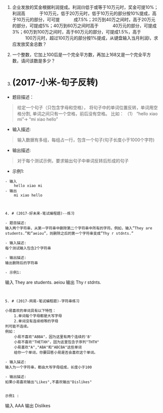 1. 企业发放的奖金根据利润提成。利润(I)低于或等于10万元时，奖金可提10%；利润高 
　　　于10万元，低于20万元时，低于10万元的部分按10%提成，高于10万元的部分，可可提 
　　　成7.5%；20万到40万之间时，高于20万元的部分，可提成5%；40万到60万之间时高于 
　　　40万元的部分，可提成3%；60万到100万之间时，高于60万元的部分，可提成1.5%，高于 
　　　100万元时，超过100万元的部分按1%提成，从键盘输入当月利润I，求应发放奖金总数？

2. 一个整数，它加上100后是一个完全平方数，再加上168又是一个完全平方数，请问该数是多少？

3. # (2017-小米-句子反转)


- 题目描述：
> 给定一个句子（只包含字母和空格）， 将句子中的单词位置反转，单词用空格分割, 单词之间只有一个空格，前后没有空格。 比如： （1） “hello xiao mi”-> “mi xiao hello”

- 输入描述:
> 输入数据有多组，每组占一行，包含一个句子(句子长度小于1000个字符)

- 输出描述:
> 对于每个测试示例，要求输出句子中单词反转后形成的句子


- 示例1:

```
- 输入
    hello xiao mi
- 输出
    mi xiao hello



4. # (2017-好未来-笔试编程题)--练习

- 题目描述:
输入两个字符串，从第一字符串中删除第二个字符串中所有的字符。例如，输入”They are students.”和”aeiou”，则删除之后的第一个字符串变成”Thy r stdnts.”

- 输入描述:
每个测试输入包含2个字符串

- 输出描述:
输出删除后的字符串

- 示例1:

```
输入
    They are students.
    aeiou
输出
    Thy r stdnts.
```


5. # (2017-网易-笔试编程题)-字符串练习

小易喜欢的单词具有以下特性：
    1.单词每个字母都是大写字母
    2.单词没有连续相等的字母
列可能不连续。
例如：
    小易不喜欢"ABBA"，因为这里有两个连续的'B'
    小易不喜欢"THETXH"，因为这里包含子序列"THTH"
    小易喜欢"A","ABA"和"ABCBA"这些单词
    给你一个单词，你要回答小易是否会喜欢这个单词。

- 输入描述:
输入为一个字符串，都由大写字母组成，长度小于100

- 输出描述:
如果小易喜欢输出"Likes",不喜欢输出"Dislikes"


示例1 :

```
输入
    AAA
输出
    Dislikes

```
 
